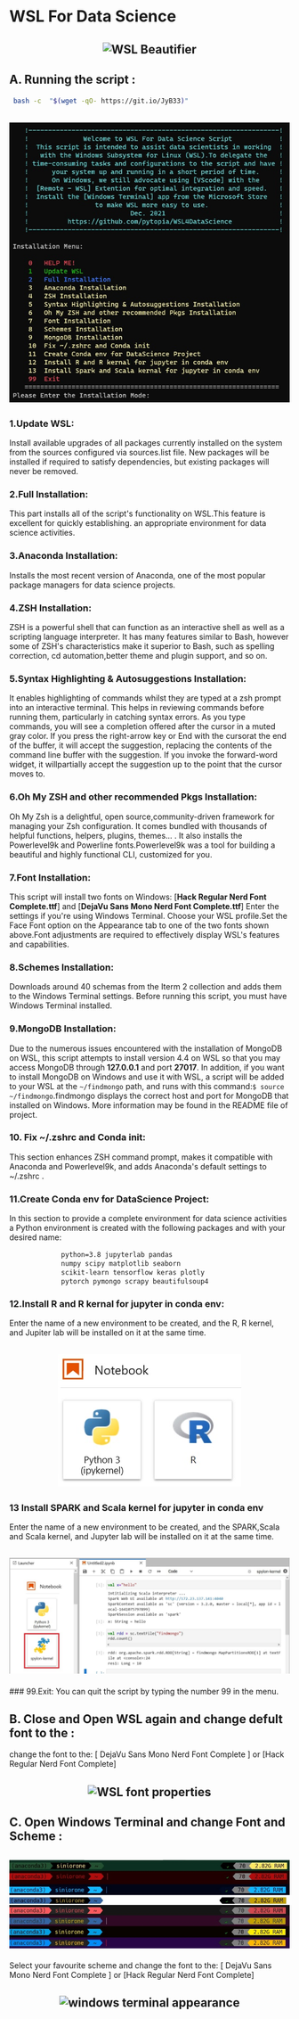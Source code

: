 # WSL For Data Science 
<h2 align="center" id="WSL-Beautifier">
	<img src="images/WSL-Beautifier.jpg" alt="WSL Beautifier">
</h2>

## A. Running the script :

```sh
 bash -c  "$(wget -qO- https://git.io/JyB33)"
```
<h2 align="center" id="font-properties">
	<img src="images/WSL4DS.jpg" alt="WSL For Data Science MENU">
</h2>

### 1.Update WSL:
Install available upgrades of all packages currently installed on the  system from the sources configured via sources.list file. New packages will be installed if required to satisfy dependencies, but existing packages will never be removed.

### 2.Full Installation:
This part installs all of the script's functionality on WSL.This feature is excellent for quickly establishing. an appropriate environment for data science activities.

### 3.Anaconda Installation:
Installs the most recent version of Anaconda, one of the most popular package managers for data science projects.

### 4.ZSH Installation:
ZSH is a powerful shell that can function as an interactive shell as well as a scripting language interpreter. It has many features similar to Bash, however some of ZSH's characteristics make it superior to Bash, such as spelling correction, cd automation,better theme and plugin support, and so on.

### 5.Syntax Highlighting & Autosuggestions Installation:
It enables highlighting of commands whilst they are typed at a zsh prompt into an interactive terminal. This helps in reviewing commands before running them, particularly in catching syntax errors. As you type commands, you will see a completion offered  after the cursor in a muted gray color. If you press the right-arrow key or End with the cursorat the end of the buffer, it will accept the suggestion,  replacing  the contents of  the command line buffer with the suggestion. If you invoke the forward-word  widget, it willpartially accept the suggestion up to the point that the cursor moves to.

### 6.Oh My ZSH and other recommended Pkgs Installation:
Oh My Zsh is a delightful, open source,community-driven framework for managing your Zsh configuration. It comes bundled with thousands of helpful functions, helpers,  plugins,  themes... . It also installs the Powerlevel9k and Powerline fonts.Powerlevel9k was a tool for building a beautiful and highly functional CLI, customized for you.

### 7.Font Installation:
This script will install two fonts on Windows: [**Hack Regular Nerd Font Complete.ttf**] and [**DejaVu Sans Mono Nerd Font Complete.ttf**] Enter the settings if you're using Windows Terminal. Choose your WSL profile.Set the Face Font option on the Appearance tab to one of the two fonts shown above.Font adjustments are required to effectively display WSL's features and capabilities.

### 8.Schemes Installation:
Downloads around 40 schemas from the Iterm 2 collection and adds them to the Windows Terminal settings. Before running this script, you must have Windows Terminal installed.

### 9.MongoDB Installation:
Due to the numerous issues encountered with  the  installation of MongoDB on WSL, this script attempts to install version 4.4 on WSL so  that  you  may  access  MongoDB  through  **127.0.0.1** and port **27017**. In addition, if you want  to  install  MongoDB on Windows and use it with WSL, a script will be added to your WSL at the `~/findmongo` path, and runs with this command:```$ source  ~/findmongo```.findmongo  displays  the  correct  host  and  port for MongoDB that installed on Windows. More information may be found in the README file of project.

### 10. Fix ~/.zshrc and Conda init:
This section enhances  ZSH command prompt, makes it compatible with Anaconda and Powerlevel9k, and adds Anaconda's default settings to ~/.zshrc  .

### 11.Create Conda env for DataScience Project:
In this section to provide a complete environment for data science activities a Python environment is created with the following packages and with your desired name:
```
             python=3.8 jupyterlab pandas
             numpy scipy matplotlib seaborn
             scikit-learn tensorflow keras plotly
             pytorch pymongo scrapy beautifulsoup4
```
### 12.Install R and R kernal for jupyter in conda env:
Enter the name of a new environment to be created, and
the R, R kernel, and Jupiter lab will be installed on
it at the same time.

<h2 align="center" id="WSL-Beautifier">
	<img src="images/r_kernel.jpg" alt="WSL Beautifier">
</h2>

### 13  Install SPARK and Scala kernel for jupyter in conda env 
Enter the name of a new environment to be created, and the SPARK,Scala and Scala kernel, and Jupyter lab will be installed on it at the same time.
<h2 align="center" id="WSL-Beautifier">
	<img src="images/spylon_scala.jpg" alt="WSL Beautifier">
</h2>
### 99.Exit:
You can quit the script by typing the number 99 in the menu.
	     
## B. Close and Open WSL again and change defult font to the :

change the font to the:
[ DejaVu Sans Mono Nerd Font Complete ] or [Hack Regular Nerd Font Complete]

<h2 align="center" id="font-properties">
	<img src="images/font-properties.jpg" alt="WSL font properties">
</h2>

## C. Open Windows Terminal and change Font and Scheme :
<h2 align="center" id="WSL-Schemes">
	<img src="images/WSL-Schemes.jpg" alt="WSL Schemes">
</h2>

Select your favourite scheme and change the font to the:
[ DejaVu Sans Mono Nerd Font Complete ] or [Hack Regular Nerd Font Complete]
<h2 align="center" id="windows-terminal-appearance">
	<img src="images/windows-terminal-appearance.jpg" alt="windows terminal appearance">
</h2>



